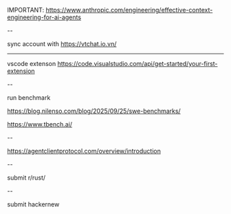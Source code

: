 IMPORTANT: https://www.anthropic.com/engineering/effective-context-engineering-for-ai-agents

--

sync account with <https://vtchat.io.vn/>

---

vscode extenson <https://code.visualstudio.com/api/get-started/your-first-extension>

--

run benchmark

https://blog.nilenso.com/blog/2025/09/25/swe-benchmarks/

<https://www.tbench.ai/>

--

<https://agentclientprotocol.com/overview/introduction>

--

submit r/rust/

--

submit hackernew
